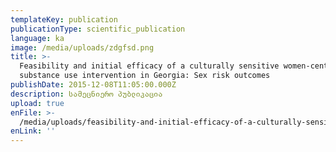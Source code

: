 ```yaml
---
templateKey: publication
publicationType: scientific_publication
language: ka
image: /media/uploads/zdgfsd.png
title: >-
  Feasibility and initial efficacy of a culturally sensitive women-centered
  substance use intervention in Georgia: Sex risk outcomes
publishDate: 2015-12-08T11:05:00.000Z
description: სამეცნიერო პუბლიკაცია
upload: true
enFile: >-
  /media/uploads/feasibility-and-initial-efficacy-of-a-culturally-sensitive-women-centered-substance-use-intervention-in-georgia.pdf
enLink: ''
---
```


